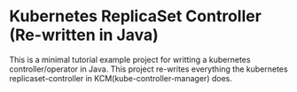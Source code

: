 # Kubernetes ReplicaSet Controller (Re-written in Java)


This is a minimal tutorial example project for writting a kubernetes 
controller/operator in Java. This project re-writes everything the 
kubernetes replicaset-controller in KCM(kube-controller-manager) does.